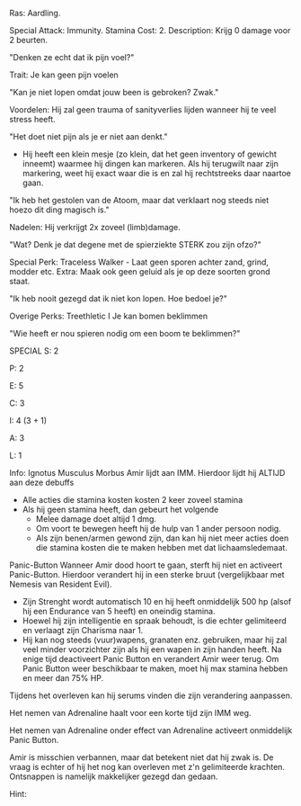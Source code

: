 
Ras: Aardling.

Special Attack: Immunity.
	Stamina Cost: 2.
	Description: Krijg 0 damage voor 2 beurten.

"Denken ze echt dat ik pijn voel?"

Trait: Je kan geen pijn voelen

"Kan je niet lopen omdat jouw been is gebroken? Zwak."

Voordelen: Hij zal geen trauma of sanityverlies lijden wanneer hij te veel stress heeft.

"Het doet niet pijn als je er niet aan denkt."
- Hij heeft een klein mesje (zo klein, dat het geen inventory of gewicht inneemt) waarmee hij dingen kan markeren. Als hij terugwilt naar zijn markering, weet hij exact waar die is en zal hij rechtstreeks daar naartoe gaan.
 
"Ik heb het gestolen van de Atoom, maar dat verklaart nog steeds niet hoezo dit ding magisch is."

Nadelen: Hij verkrijgt 2x zoveel (limb)damage.

"Wat? Denk je dat degene met de spierziekte STERK zou zijn ofzo?"

Special Perk: Traceless Walker
	- Laat geen sporen achter zand, grind, modder etc.
	Extra: Maak ook geen geluid als je op deze soorten grond staat.

"Ik heb nooit gezegd dat ik niet kon lopen. Hoe bedoel je?"

Overige Perks:
	Treethletic I
		Je kan bomen beklimmen

"Wie heeft er nou spieren nodig om een boom te beklimmen?"

SPECIAL
S: 2

P: 2

E: 5

C: 3

I: 4 (3 + 1)

A: 3

L: 1

Info:
Ignotus Musculus Morbus
Amir lijdt aan IMM. Hierdoor lijdt hij ALTIJD aan deze debuffs
-  Alle acties die stamina kosten kosten 2 keer zoveel stamina
- Als hij geen stamina heeft, dan gebeurt het volgende
	- Melee damage doet altijd 1 dmg.
	- Om voort te bewegen heeft hij de hulp van 1 ander persoon nodig. 
	- Als zijn benen/armen gewond zijn, dan kan hij niet meer acties doen die stamina kosten die te maken hebben met dat lichaamsledemaat.

Panic-Button
Wanneer Amir dood hoort te gaan, sterft hij niet en activeert Panic-Button. Hierdoor verandert hij in een sterke bruut (vergelijkbaar met Nemesis van Resident Evil). 
- Zijn Strenght wordt automatisch 10 en hij heeft onmiddelijk 500 hp (alsof hij een Endurance van 5 heeft) en oneindig stamina. 
- Hoewel hij zijn intelligentie en spraak behoudt, is die echter gelimiteerd en verlaagt zijn Charisma naar 1. 
- Hij kan nog steeds (vuur)wapens, granaten enz. gebruiken, maar  hij zal veel minder voorzichter zijn als hij een wapen in zijn handen heeft.
Na enige tijd deactiveert Panic Button en verandert Amir weer terug. Om Panic Button weer beschikbaar te maken, moet hij max stamina hebben en meer dan 75% HP.

Tijdens het overleven kan hij serums vinden die zijn verandering aanpassen.

Het nemen van Adrenaline haalt voor een korte tijd zijn IMM weg.

Het nemen van Adrenaline onder effect van Adrenaline activeert onmiddelijk Panic Button.

Amir is misschien verbannen, maar dat betekent niet dat hij zwak is. De vraag is echter of hij het nog kan overleven met z'n gelimiteerde krachten. Ontsnappen is namelijk makkelijker gezegd dan gedaan.

Hint: 